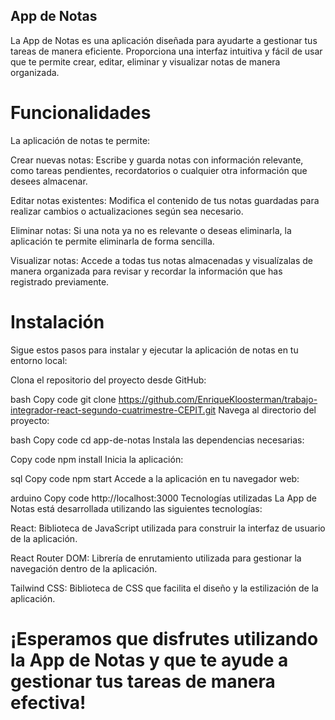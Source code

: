 ## App de Notas
La App de Notas es una aplicación diseñada para ayudarte a gestionar tus tareas de manera eficiente. Proporciona una interfaz intuitiva y fácil de usar que te permite crear, editar, eliminar y visualizar notas de manera organizada.

# Funcionalidades
La aplicación de notas te permite:

Crear nuevas notas: Escribe y guarda notas con información relevante, como tareas pendientes, recordatorios o cualquier otra información que desees almacenar.

Editar notas existentes: Modifica el contenido de tus notas guardadas para realizar cambios o actualizaciones según sea necesario.

Eliminar notas: Si una nota ya no es relevante o deseas eliminarla, la aplicación te permite eliminarla de forma sencilla.

Visualizar notas: Accede a todas tus notas almacenadas y visualízalas de manera organizada para revisar y recordar la información que has registrado previamente.

# Instalación
Sigue estos pasos para instalar y ejecutar la aplicación de notas en tu entorno local:

Clona el repositorio del proyecto desde GitHub:

bash
Copy code
git clone https://github.com/EnriqueKloosterman/trabajo-integrador-react-segundo-cuatrimestre-CEPIT.git
Navega al directorio del proyecto:

bash
Copy code
cd app-de-notas
Instala las dependencias necesarias:

Copy code
npm install
Inicia la aplicación:

sql
Copy code
npm start
Accede a la aplicación en tu navegador web:

arduino
Copy code
http://localhost:3000
Tecnologías utilizadas
La App de Notas está desarrollada utilizando las siguientes tecnologías:

React: Biblioteca de JavaScript utilizada para construir la interfaz de usuario de la aplicación.

React Router DOM: Librería de enrutamiento utilizada para gestionar la navegación dentro de la aplicación.

Tailwind CSS: Biblioteca de CSS que facilita el diseño y la estilización de la aplicación.


# ¡Esperamos que disfrutes utilizando la App de Notas y que te ayude a gestionar tus tareas de manera efectiva!